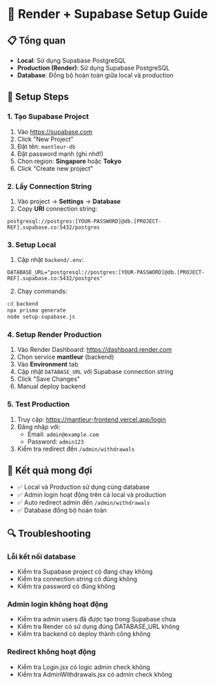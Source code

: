 # 🚀 Render + Supabase Setup Guide

## 📋 **Tổng quan**
- **Local**: Sử dụng Supabase PostgreSQL
- **Production (Render)**: Sử dụng Supabase PostgreSQL  
- **Database**: Đồng bộ hoàn toàn giữa local và production

## 🔧 **Setup Steps**

### **1. Tạo Supabase Project**
1. Vào https://supabase.com
2. Click "New Project"
3. Đặt tên: `mantleur-db`
4. Đặt password mạnh (ghi nhớ!)
5. Chọn region: **Singapore** hoặc **Tokyo**
6. Click "Create new project"

### **2. Lấy Connection String**
1. Vào project → **Settings** → **Database**
2. Copy **URI** connection string:
```
postgresql://postgres:[YOUR-PASSWORD]@db.[PROJECT-REF].supabase.co:5432/postgres
```

### **3. Setup Local**
1. Cập nhật `backend/.env`:
```
DATABASE_URL="postgresql://postgres:[YOUR-PASSWORD]@db.[PROJECT-REF].supabase.co:5432/postgres"
```

2. Chạy commands:
```bash
cd backend
npx prisma generate
node setup-supabase.js
```

### **4. Setup Render Production**
1. Vào Render Dashboard: https://dashboard.render.com
2. Chọn service **mantleur** (backend)
3. Vào **Environment** tab
4. Cập nhật `DATABASE_URL` với Supabase connection string
5. Click "Save Changes"
6. Manual deploy backend

### **5. Test Production**
1. Truy cập: https://mantleur-frontend.vercel.app/login
2. Đăng nhập với:
   - Email: `admin@example.com`
   - Password: `admin123`
3. Kiểm tra redirect đến `/admin/withdrawals`

## 🎯 **Kết quả mong đợi**
- ✅ Local và Production sử dụng cùng database
- ✅ Admin login hoạt động trên cả local và production
- ✅ Auto redirect admin đến `/admin/withdrawals`
- ✅ Database đồng bộ hoàn toàn

## 🔍 **Troubleshooting**

### **Lỗi kết nối database**
- Kiểm tra Supabase project có đang chạy không
- Kiểm tra connection string có đúng không
- Kiểm tra password có đúng không

### **Admin login không hoạt động**
- Kiểm tra admin users đã được tạo trong Supabase chưa
- Kiểm tra Render có sử dụng đúng DATABASE_URL không
- Kiểm tra backend có deploy thành công không

### **Redirect không hoạt động**
- Kiểm tra Login.jsx có logic admin check không
- Kiểm tra AdminWithdrawals.jsx có admin check không
